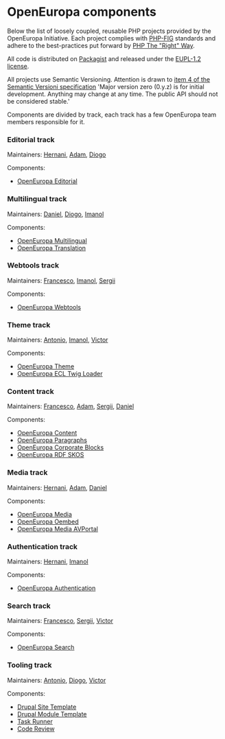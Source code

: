 # OpenEuropa components

Below the list of loosely coupled, reusable PHP projects provided by the OpenEuropa Initiative.
Each project complies with [PHP-FIG][1] standards and adhere to the best-practices put forward by [PHP The "Right" Way][2].

All code is distributed on [Packagist][3] and released under the [EUPL-1.2 license][4].

All projects use Semantic Versioning. Attention is drawn to [item 4 of the Semantic Versioni specification](https://semver.org/#spec-item-4)
'Major version zero (0.y.z) is for initial development. Anything may change at any time. The public API should not be considered stable.'

Components are divided by track, each track has a few OpenEuropa team members responsible for it.

### Editorial track

Maintainers: [Hernani](https://github.com/hernani), [Adam](https://github.com/nagyad), [Diogo](https://github.com/dxvargas)
  
Components:
- [OpenEuropa Editorial](https://github.com/openeuropa/oe_editorial)

### Multilingual track

Maintainers: [Daniel](https://github.com/upchuk), [Diogo](https://github.com/dxvargas), [Imanol](https://github.com/imanoleguskiza)

Components:
- [OpenEuropa Multilingual](https://github.com/openeuropa/oe_multilingual)
- [OpenEuropa Translation](https://github.com/openeuropa/oe_translation)

### Webtools track

Maintainers: [Francesco](https://github.com/brummbar), [Imanol](https://github.com/imanoleguskiza), [Sergii](https://github.com/sergepavle)

Components:
- [OpenEuropa Webtools](https://github.com/openeuropa/oe_webtools)

### Theme track

Maintainers: [Antonio](https://github.com/ademarco), [Imanol](https://github.com/imanoleguskiza), [Victor](https://github.com/voidtek)

Components:
- [OpenEuropa Theme](https://github.com/openeuropa/oe_theme)
- [OpenEuropa ECL Twig Loader](https://github.com/openeuropa/ecl-twig-loader)

### Content track

Maintainers: [Francesco](https://github.com/brummbar), [Adam](https://github.com/nagyad), [Sergii](https://github.com/sergepavle), [Daniel](https://github.com/upchuk)

Components:
- [OpenEuropa Content](https://github.com/openeuropa/oe_content)
- [OpenEuropa Paragraphs](https://github.com/openeuropa/oe_paragraphs)
- [OpenEuropa Corporate Blocks](https://github.com/openeuropa/oe_corporate_blocks)
- [OpenEuropa RDF SKOS](https://github.com/openeuropa/rdf_skos)

### Media track

Maintainers: [Hernani](https://github.com/hernani), [Adam](https://github.com/nagyad), [Daniel](https://github.com/upchuk)

Components:
- [OpenEuropa Media](https://github.com/openeuropa/oe_media)
- [OpenEuropa Oembed](https://github.com/openeuropa/oe_oembed)
- [OpenEuropa Media AVPortal](https://github.com/openeuropa/oe_media_avportal)

### Authentication track

Maintainers: [Hernani](https://github.com/hernani), [Imanol](https://github.com/imanoleguskiza)

Components:
- [OpenEuropa Authentication](https://github.com/openeuropa/oe_authentication)

### Search track

Maintainers: [Francesco](https://github.com/brummbar), [Sergii](https://github.com/sergepavle), [Victor](https://github.com/voidtek)

Components:
- [OpenEuropa Search](https://github.com/openeuropa/oe_search)

### Tooling track

Maintainers: [Antonio](https://github.com/ademarco), [Diogo](https://github.com/dxvargas), [Victor](https://github.com/voidtek)

Components:
- [Drupal Site Template](https://github.com/openeuropa/drupal-site-template)
- [Drupal Module Template](https://github.com/openeuropa/drupal-module-template)
- [Task Runner](https://github.com/openeuropa/task-runner)
- [Code Review](https://github.com/openeuropa/code-review)


[1]: http://www.php-fig.org
[2]: http://www.phptherightway.com
[3]: https://packagist.org/packages/openeuropa/
[4]: https://joinup.ec.europa.eu/page/eupl-text-11-12
